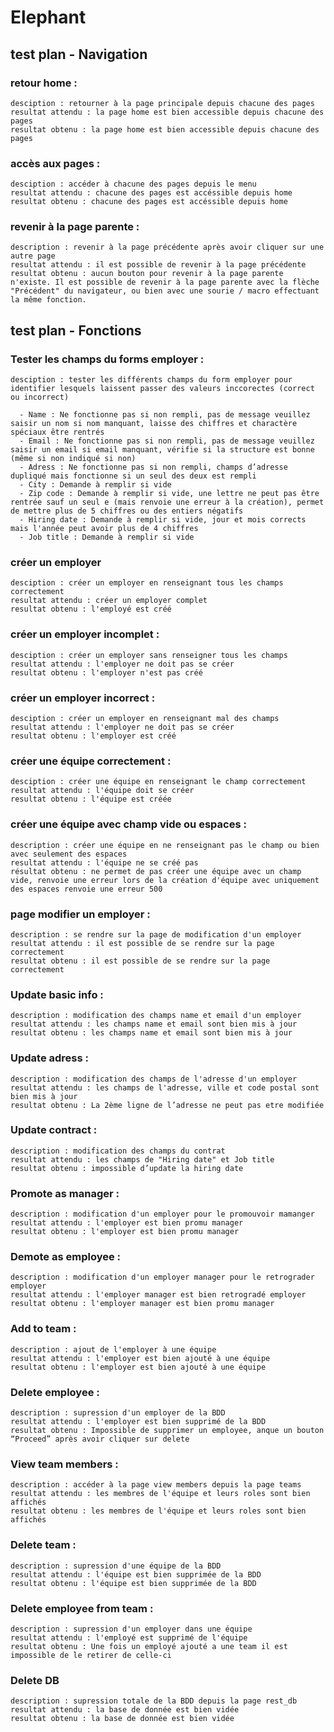 # Elephant


## test plan - Navigation 
  ### retour home : 
    desciption : retourner à la page principale depuis chacune des pages
    resultat attendu : la page home est bien accessible depuis chacune des pages
    resultat obtenu : la page home est bien accessible depuis chacune des pages

  ### accès aux pages : 
    desciption : accéder à chacune des pages depuis le menu
    resultat attendu : chacune des pages est accéssible depuis home
    resultat obtenu : chacune des pages est accéssible depuis home

  ### revenir à la page parente :
    description : revenir à la page précédente après avoir cliquer sur une autre page 
    resultat attendu : il est possible de revenir à la page précédente
    resultat obtenu : aucun bouton pour revenir à la page parente n'existe. Il est possible de revenir à la page parente avec la flèche "Précédent" du navigateur, ou bien avec une sourie / macro effectuant la même fonction.

## test plan - Fonctions

  ### Tester les champs du forms employer :
    desciption : tester les différents champs du form employer pour identifier lesquels laissent passer des valeurs inccorectes (correct ou incorrect)

      - Name : Ne fonctionne pas si non rempli, pas de message veuillez saisir un nom si nom manquant, laisse des chiffres et charactère spéciaux être rentrés
      - Email : Ne fonctionne pas si non rempli, pas de message veuillez saisir un email si email manquant, vérifie si la structure est bonne (même si non indiqué si non)
      - Adress : Ne fonctionne pas si non rempli, champs d’adresse dupliqué mais fonctionne si un seul des deux est rempli
      - City : Demande à remplir si vide
      - Zip code : Demande à remplir si vide, une lettre ne peut pas être rentrée sauf un seul e (mais renvoie une erreur à la création), permet de mettre plus de 5 chiffres ou des entiers négatifs
      - Hiring date : Demande à remplir si vide, jour et mois corrects mais l'année peut avoir plus de 4 chiffres
      - Job title : Demande à remplir si vide

  ### créer un employer 
    desciption : créer un employer en renseignant tous les champs correctement 
    resultat attendu : créer un employer complet
    resultat obtenu : l'employé est créé

  ### créer un employer incomplet :  
    desciption : créer un employer sans renseigner tous les champs
    resultat attendu : l'employer ne doit pas se créer 
    resultat obtenu : l'employer n'est pas créé

  ### créer un employer incorrect :  
    desciption : créer un employer en renseignant mal des champs
    resultat attendu : l'employer ne doit pas se créer 
    resultat obtenu : l'employer est créé


  ### créer une équipe correctement :  
    desciption : créer une équipe en renseignant le champ correctement
    resultat attendu : l'équipe doit se créer
    resultat obtenu : l'équipe est créée

  ### créer une équipe avec champ vide ou espaces :
    description : créer une équipe en ne renseignant pas le champ ou bien avec seulement des espaces
    resultat attendu : l'équipe ne se créé pas
    résultat obtenu : ne permet de pas créer une équipe avec un champ vide, renvoie une erreur lors de la création d'équipe avec uniquement des espaces renvoie une erreur 500 

  ### page modifier un employer :
    description : se rendre sur la page de modification d'un employer
    resultat attendu : il est possible de se rendre sur la page correctement
    resultat obtenu : il est possible de se rendre sur la page correctement

  ### Update basic info : 
    description : modification des champs name et email d'un employer
    resultat attendu : les champs name et email sont bien mis à jour
    resultat obtenu : les champs name et email sont bien mis à jour

  ### Update adress :
    description : modification des champs de l'adresse d'un employer
    resultat attendu : les champs de l'adresse, ville et code postal sont bien mis à jour
    resultat obtenu : La 2ème ligne de l’adresse ne peut pas etre modifiée

  ### Update contract :
    description : modification des champs du contrat
    resultat attendu : les champs de "Hiring date" et Job title
    resultat obtenu : impossible d’update la hiring date

  ### Promote as manager :
    description : modification d'un employer pour le promouvoir mamanger
    resultat attendu : l'employer est bien promu manager
    resultat obtenu : l'employer est bien promu manager

  ### Demote as employee :
    description : modification d'un employer manager pour le retrograder employer
    resultat attendu : l'employer manager est bien retrogradé employer
    resultat obtenu : l'employer manager est bien promu manager

  ### Add to team :
    description : ajout de l'employer à une équipe 
    resultat attendu : l'employer est bien ajouté à une équipe 
    resultat obtenu : l'employer est bien ajouté à une équipe 

  ### Delete employee :
    description : supression d'un employer de la BDD
    resultat attendu : l'employer est bien supprimé de la BDD
    resultat obtenu : Impossible de supprimer un employee, anque un bouton “Proceed” après avoir cliquer sur delete 

  ### View team members :
    description : accéder à la page view members depuis la page teams
    resultat attendu : les membres de l'équipe et leurs roles sont bien affichés
    resultat obtenu : les membres de l'équipe et leurs roles sont bien affichés

  ### Delete team :
    description : supression d'une équipe de la BDD 
    resultat attendu : l'équipe est bien supprimée de la BDD
    resultat obtenu : l'équipe est bien supprimée de la BDD

  ### Delete employee from team :
    description : supression d'un employer dans une équipe 
    resultat attendu : l'employé est supprimé de l'équipe 
    resultat obtenu : Une fois un employé ajouté a une team il est impossible de le retirer de celle-ci

  ### Delete DB
    description : supression totale de la BDD depuis la page rest_db
    resultat attendu : la base de donnée est bien vidée
    resultat obtenu : la base de donnée est bien vidée

    